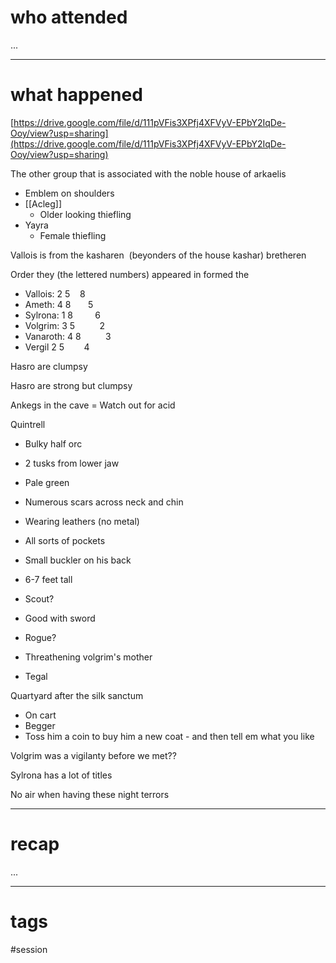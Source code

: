 # who attended

...

---
# what happened

[https://drive.google.com/file/d/111pVFis3XPfj4XFVyV-EPbY2IqDe-Ooy/view?usp=sharing](https://drive.google.com/file/d/111pVFis3XPfj4XFVyV-EPbY2IqDe-Ooy/view?usp=sharing)

The other group that is associated with the noble house of arkaelis

- Emblem on shoulders
- [[Acleg]]
	- Older looking thiefling
- Yayra
	- Female thiefling

Vallois is from the kasharen  (beyonders of the house kashar) bretheren

Order they (the lettered numbers) appeared in formed the

- Vallois: 2 5    8
- Ameth: 4 8       5
- Sylrona: 1 8         6
- Volgrim: 3 5          2
- Vanaroth: 4 8          3
- Vergil 2 5        4

Hasro are clumpsy

Hasro are strong but clumpsy

Ankegs in the cave = Watch out for acid

Quintrell

- Bulky half orc
- 2 tusks from lower jaw
- Pale green
- Numerous scars across neck and chin
- Wearing leathers (no metal)
- All sorts of pockets
- Small buckler on his back
- 6-7 feet tall

- Scout?
- Good with sword
- Rogue?
- Threathening volgrim's mother
- Tegal

Quartyard after the silk sanctum

- On cart
- Begger
- Toss him a coin to buy him a new coat - and then tell em what you like

Volgrim was a vigilanty before we met??

Sylrona has a lot of titles

No air when having these night terrors

---
# recap

...

---
# tags

#session